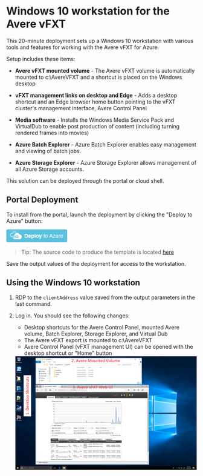 # Windows 10 workstation for the Avere vFXT 

This 20-minute deployment sets up a Windows 10 workstation with various tools and features for working with the Avere vFXT for Azure.

Setup includes these items: 

* **Avere vFXT mounted volume** - The Avere vFXT volume is automatically mounted to c:\AvereVFXT and a shortcut is placed on the Windows desktop

* **vFXT management links on desktop and Edge** - Adds a desktop shortcut and an Edge browser home button pointing to the vFXT cluster's management interface, Avere Control Panel

* **Media software** - Installs the Windows Media Service Pack and VirtualDub to enable post production of content (including turning rendered frames into movies)

* **Azure Batch Explorer** - Azure Batch Explorer enables easy management and viewing of batch jobs.

* **Azure Storage Explorer** - Azure Storage Explorer allows management of all Azure Storage accounts.

This solution can be deployed through the portal or cloud shell.

## Portal Deployment

To install from the portal, launch the deployment by clicking the "Deploy to Azure" button:

<a href="https://portal.azure.com/#create/Microsoft.Template/uri/https%3A%2F%2Favereimageswestus.blob.core.windows.net%2Fgithubcontent%2Fsrc%2Fwin10vfxtmounted%2Fwin10-azuredeploy.json" target="_blank">
<img src="https://raw.githubusercontent.com/Azure/azure-quickstart-templates/master/1-CONTRIBUTION-GUIDE/images/deploytoazure.png"/>
</a>


> Tip: The source code to produce the template is located [here](../src/win10vfxtmounted)

Save the output values of the deployment for access to the workstation.

## Using the Windows 10 workstation

1. RDP to the ``clientAddress`` value saved from the output parameters in the last command.

2. Log in. You should see the following changes:
   * Desktop shortcuts for the Avere Control Panel, mounted Avere volume, Batch Explorer, Storage Explorer, and Virtual Dub
   * The Avere vFXT export is mounted to c:\AvereVFXT
   * Avere Control Panel (vFXT management UI) can be opened with the desktop shortcut or "Home" button

   <img src="images/win10.png" width="600">

